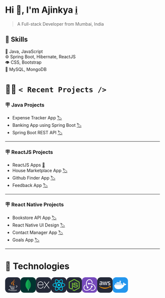 # Hi :wave:, I'm Ajinkya [:information_source:](https://ajinkyacodes.com)
> A Full-stack Developer from Mumbai, India

## :pushpin: Skills
:memo: Java, JavaScript<br/>
:gear: Spring Boot, Hibernate, ReactJS<br/>
:eye: CSS, Bootstrap<br/>
:minidisc: MySQL, MongoDB <br/>

# :man_technologist: `< Recent Projects />`

### :placard: Java Projects
- Expense Tracker App [:label:](https://github.com/ajinkyacodes/expense-tracker-sb)
- Banking App using Spring Boot [:label:](https://github.com/ajinkyacodes/banking-app-sb)
- Spring Boot REST API [:label:](https://github.com/ajinkyacodes/springboot-rest-api)
---
### :placard: ReactJS Projects
- ReactJS Apps [:bookmark:](https://github.com/ajinkyacodes/reactjs-apps)
- House Marketplace App [:label:](https://github.com/ajinkyacodes/house-marketplace-react-firebase)
- Github Finder App [:label:](https://github.com/ajinkyacodes/reactjs-github-finder)
- Feedback App [:label:](https://github.com/ajinkyacodes/reactjs-feedback-app)
---
### :placard: React Native Projects
- Bookstore API App [:label:](https://github.com/ajinkyacodes/rn-bookstore-api)
- React Native UI Design [:label:](https://github.com/ajinkyacodes/rn-ui-design)
- Contact Manager App [:label:](https://github.com/ajinkyacodes/ContactManager)
- Goals App [:label:](https://github.com/ajinkyacodes/goals-app-rn)
---
# :wrench: Technologies

[<img align="left" alt="Java" width="50" height ="50" src="assets/technologies/Java.svg">](https://dev.java/)
[<img align="left" alt="MongoDB" width="50" height ="50" src="assets/technologies/MongoDB.svg">](https://www.mongodb.com/docs/)
[<img align="left" alt="ExpressJS" width="50" height ="50" src="assets/technologies/ExpressJS.svg">](https://www.mongodb.com/docs/) 
[<img align="left" alt="ReactJS" width="50" height ="50" src="assets/technologies/React.svg">](https://devdocs.io/react/)
[<img align="left" alt="NodeJS" width="50" height ="50" src="assets/technologies/NodeJS.svg">](https://devdocs.io/node/)
[<img align="left" alt="Python" width="50" height ="50" src="assets/technologies/Redux.svg">](https://redux.js.org/)
[<img align="left" alt="AWS" width="50" height ="50" src="assets/technologies/AWS.svg">](https://docs.aws.amazon.com/)
[<img align="left" alt="Docker" width="50" height ="50" src="assets/technologies/Docker.svg">](https://docs.docker.com/)
